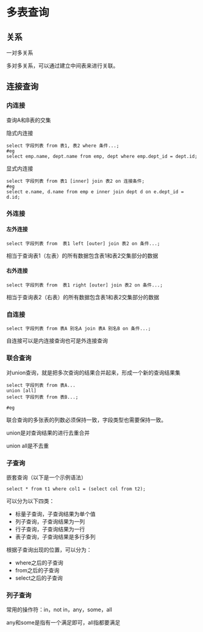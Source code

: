 # 多表查询

## 关系

一对多关系

多对多关系，可以通过建立中间表来进行关联。

## 连接查询

### 内连接

查询A和B表的交集

隐式内连接

```mysql
select 字段列表 from 表1, 表2 where 条件...;
#eg
select emp.name, dept.name from emp, dept where emp.dept_id = dept.id;
```

显式内连接

```mysql
select 字段列表 from 表1 [inner] join 表2 on 连接条件;
#eg
select e.name, d.name from emp e inner join dept d on e.dept_id = d.id;
```

### 外连接

#### 左外连接

```mysql
select 字段列表 from  表1 left [outer] join 表2 on 条件...;

```

相当于查询表1（左表）的所有数据包含表1和表2交集部分的数据

#### 右外连接

```mysql
select 字段列表 from  表1 right [outer] join 表2 on 条件...;
```

相当于查询表2（右表）的所有数据包含表1和表2交集部分的数据

### 自连接

```mysql
select 字段列表 from 表A 别名A join 表A 别名B on 条件...;
```

自连接可以是内连接查询也可是外连接查询

### 联合查询

对union查询，就是把多次查询的结果合并起来，形成一个新的查询结果集

```mysql
select 字段列表 from 表A...
union [all]
select 字段列表 from 表B...;

#eg
```

联合查询的多张表的列数必须保持一致，字段类型也需要保持一致。

union是对查询结果的进行去重合并

union all是不去重

### 子查询

嵌套查询（以下是一个示例语法）

```mysql
select * from t1 where col1 = (select col from t2);
```

可以分为以下四类：

* 标量子查询，子查询结果为单个值
* 列子查询，子查询结果为一列
* 行子查询，子查询结果为一行
* 表子查询，子查询结果是多行多列

根据子查询出现的位置，可以分为：

* where之后的子查询
* from之后的子查询
* select之后的子查询

### 列子查询

常用的操作符：in，not in，any，some，all

any和some是指有一个满足即可，all指都要满足



